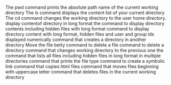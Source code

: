 The pwd command prints the absolute path name of the current working directory
The ls command displays the content list of your current directory
The cd command changes the working directory to the user home directory.
display contentof directory in long format
the command to display directory contents including hidden files with long format
command to display directory content with long format, hidden files and user and group ids displayed numerically
command that creates a directory in another directory
Move the file betty
command to delete a file
command to delete a directory
command that changes working directory to the previous one
the command that lists all files including hidden files in long format in multiple directories
command that prints the file type
command to create a symbolic link
command that copies html files
command that moves files beginning with uppercase letter
command that deletes files in the current working directory
